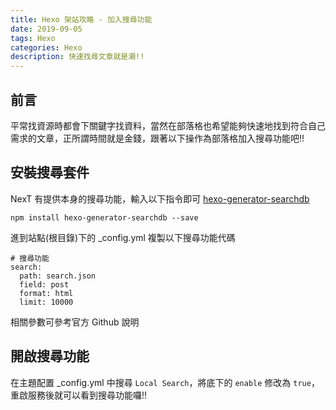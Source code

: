 ```yaml
---
title: Hexo 架站攻略 - 加入搜尋功能
date: 2019-09-05
tags: Hexo
categories: Hexo
description: 快速找尋文章就是潮!!
---
```

## 前言
平常找資源時都會下關鍵字找資料，當然在部落格也希望能夠快速地找到符合自己需求的文章，正所謂時間就是金錢，跟著以下操作為部落格加入搜尋功能吧!!
<!-- more -->
## 安裝搜尋套件
NexT 有提供本身的搜尋功能，輸入以下指令即可
[hexo-generator-searchdb](https://github.com/theme-next/hexo-generator-searchdb)
```
npm install hexo-generator-searchdb --save
```
進到站點(根目錄)下的 _config.yml 複製以下搜尋功能代碼
```
# 搜尋功能
search:
  path: search.json
  field: post
  format: html
  limit: 10000
```
相關參數可參考官方 Github 說明

## 開啟搜尋功能
在主題配置 _config.yml 中搜尋 `Local Search`，將底下的 `enable` 修改為 `true`，重啟服務後就可以看到搜尋功能囉!!